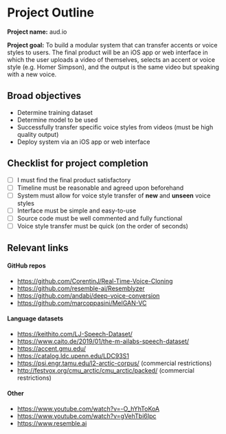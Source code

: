 # Project Outline

**Project name:** aud.io

**Project goal:** To build a modular system that can transfer accents or voice styles to users. The final product will be an iOS app or web interface in which the user uploads a video of themselves, selects an accent or voice style (e.g. Homer Simpson), and the output is the same video but speaking with a new voice.

## Broad objectives

- Determine training dataset
- Determine model to be used
- Successfully transfer specific voice styles from videos (must be high quality output)
- Deploy system via an iOS app or web interface

## Checklist for project completion

- [ ]  I must find the final product satisfactory
- [ ]  Timeline must be reasonable and agreed upon beforehand
- [ ]  System must allow for voice style transfer of **new** and **unseen** voice styles
- [ ]  Interface must be simple and easy-to-use 
- [ ]  Source code must be well commented and fully functional
- [ ]  Voice style transfer must be quick (on the order of seconds)

## Relevant links
#### GitHub repos
- https://github.com/CorentinJ/Real-Time-Voice-Cloning
- https://github.com/resemble-ai/Resemblyzer
- https://github.com/andabi/deep-voice-conversion
- https://github.com/marcoppasini/MelGAN-VC

#### Language datasets
- https://keithito.com/LJ-Speech-Dataset/
- https://www.caito.de/2019/01/the-m-ailabs-speech-dataset/
- https://accent.gmu.edu/
- https://catalog.ldc.upenn.edu/LDC93S1
- https://psi.engr.tamu.edu/l2-arctic-corpus/ (commercial restrictions)
- http://festvox.org/cmu_arctic/cmu_arctic/packed/ (commercial restrictions)

#### Other
- https://www.youtube.com/watch?v=-O_hYhToKoA
- https://www.youtube.com/watch?v=gVehTbi6Ipc
- https://www.resemble.ai
